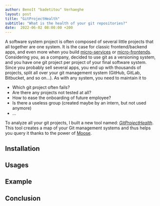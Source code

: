 ```yaml
---
author: Benoît "badetitou" Verhaeghe
layout: post
title: "GitProjectHealth"
subtitle: "What is the health of your git repositories?"
date:  2022-06-02 08:00:00 +200
---
```


A software system project is often composed of several little projects that all together are one system.
It is the case for classic frontend/backend apps, and even more when you build [micro-services](https://en.wikipedia.org/wiki/Microservices) or [micro-frontends](https://micro-frontends.org/).
Considering you, as a company, decided to use git as a versioning system, and you have one git project per project of your final software system.
Since you probably sell several apps, you end up with thousands of projects, split all over your git management system (GitHub, GitLab, Bitbucket, and so on...).
As with any system, you need to maintain it to 

- Which git project often fails?
- Are there any projects not tested at all?
- How to ease the onboarding of future employee?
- Is there a useless group (created maybe by an intern, but not used anymore)
- ...

To analyze all your git projects, I built a new tool named: [*GitProjectHealth*](https://github.com/moosetechnology/GitProjectHealth).
This tool creates a map of your Git management systems and thus helps you query it thanks to the power of [Moose](https://modularmoose.org).

## Installation

## Usages

## Example

## Conclusion
